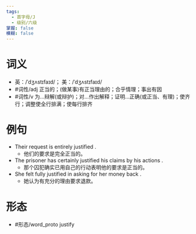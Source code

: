 ```yaml
---
tags:
  - 首字母/J
  - 级别/六级
掌握: false
模糊: false
---
```

# 词义
- 英：/ˈdʒʌstɪfaɪd/； 美：/ˈdʒʌstɪfaɪd/
- #词性/adj  正当的；(做某事)有正当理由的；合乎情理；事出有因
- #词性/v  为…辩解(或辩护)；对…作出解释；证明…正确(或正当、有理)；使齐行；调整使全行排满；使每行排齐
# 例句
- Their request is entirely justified .
	- 他们的要求是完全正当的。
- The prisoner has certainly justified his claims by his actions .
	- 那个囚犯确实已用自己的行动表明他的要求是正当的。
- She felt fully justified in asking for her money back .
	- 她认为有充分的理由要求退款。
# 形态
- #形态/word_proto justify
